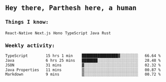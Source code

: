 <samp>
    <h2>Hey there, Parthesh here, a human</h2>
    <h3>Things I know: </h3>
    <code>React-Native</code> <code>Next.js</code> <code>Hono</code> <code>TypeScript</code> <code>Java</code> <code>Rust</code>
    <h3>Weekly activity:</h3>
<!--START_SECTION:waka-->

```txt
TypeScript        15 hrs 1 min    ████████████████▓░░░░░░░░   66.64 %
Java              6 hrs 25 mins   ███████░░░░░░░░░░░░░░░░░░   28.48 %
JSON              31 mins         ▓░░░░░░░░░░░░░░░░░░░░░░░░   02.32 %
Java Properties   11 mins         ▒░░░░░░░░░░░░░░░░░░░░░░░░   00.87 %
Markdown          9 mins          ▒░░░░░░░░░░░░░░░░░░░░░░░░   00.72 %
```

<!--END_SECTION:waka-->
</samp>
